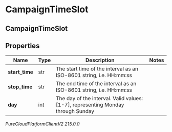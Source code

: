 # CampaignTimeSlot

## CampaignTimeSlot

## Properties

|Name | Type | Description | Notes|
|------------ | ------------- | ------------- | -------------|
| **start_time** | str | The start time of the interval as an ISO-8601 string, i.e. HH:mm:ss | |
| **stop_time** | str | The end time of the interval as an ISO-8601 string, i.e. HH:mm:ss | |
| **day** | int | The day of the interval. Valid values: [1-7], representing Monday through Sunday | |



_PureCloudPlatformClientV2 215.0.0_
